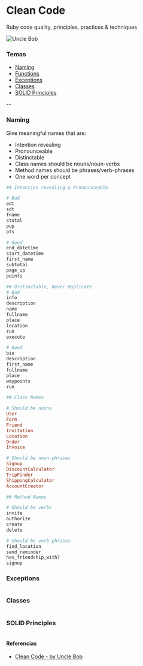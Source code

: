 # Clean Code

Ruby code quality, principles, practices & techniques

![Uncle Bob](https://d26o5k45lnmm4v.cloudfront.net/authors-robert-martin-v0.jpg)

### Temas

* [Naming](#naming)
* [Functions](#functions)
* [Exceptions](#exceptions)
* [Classes](#classes)
* [SOLID Principles](#solid-principles)

--

### Naming

Give meaningful names that are:
* Intention revealing
* Pronounceable
* Distinctable
* Class names should be nouns/noun-verbs
* Method names should be phrases/verb-phrases
* One word per concept

```ruby
## Intention revealing & Pronounceable

# Bad
edt
sdt
fname
stotal
pup
pts

# Good
end_datetime
start_datetime
first_name
subtotal
page_up
points

## Distinctable, Never Duplicate
# Bad
info
description
name
fullname
place
location
run
execute

# Good
bio
description
first_name
fullname
place
waypoints
run

## Class Names

# Should be nouns
User
Form
Friend
Invitation
Location
Order
Invoice

# Should be noun-phrases
Signup
DiscountCalculator
TripFinder
ShippingCalculator
AccountCreator

## Method Names

# Should be verbs
invite
authorize
create
delete

# Should be verb-phrases
find_location
send_reminder
has_friendship_with?
signup
```

### Exceptions

```ruby
```

### Classes

```ruby
```

### SOLID Principles
```ruby
```

#### Referencias

- [Clean Code - by Uncle Bob](https://www.amazon.com/Clean-Code-Handbook-Software-Craftsmanship/dp/0132350882)
